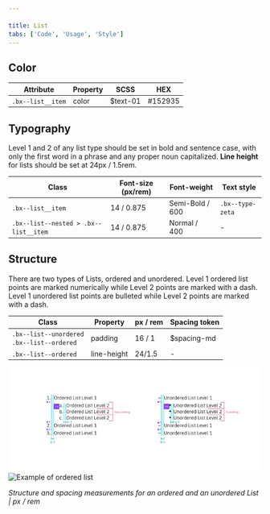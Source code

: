 ```yaml
---

title: List
tabs: ['Code', 'Usage', 'Style']
---
```


## Color

| Attribute         | Property | SCSS     | HEX     |
| ----------------- | -------- | -------- | ------- |
| `.bx--list__item` | color    | $text-01 | #152935 |

## Typography

Level 1 and 2 of any list type should be set in bold and sentence case, with only the first word in a phrase and any proper noun capitalized. **Line height** for lists should be set at 24px / 1.5rem.

| Class                                 | Font-size (px/rem) | Font-weight     | Text style       |
| ------------------------------------- | ------------------ | --------------- | ---------------- |
| `.bx--list__item`                     | 14 / 0.875         | Semi-Bold / 600 | `.bx--type-zeta` |
| `.bx--list--nested > .bx--list__item` | 14 / 0.875         | Normal / 400    | -                |

## Structure

There are two types of Lists, ordered and unordered.
Level 1 ordered list points are marked numerically while Level 2 points are marked with a dash.
Level 1 unordered list points are bulleted while Level 2 points are marked with a dash.

| Class                                             | Property    | px / rem | Spacing token |
| ------------------------------------------------- | ----------- | -------- | ------------- |
| `.bx--list--unordered` </br> `.bx--list--ordered` | padding     | 16 / 1   | $spacing-md   |
| `.bx--list--ordered`                              | line-height | 24/1.5   | -             |

<div class="image-grid">
  <div>
    <img src="images/list-style-1.png" alt="Structure and spacing measurements for ordered and unordered lists"/>
  </div>
  <div>
    <img src="images/list-style-2.png" alt="Example of ordered list"/>
  </div>
</div>

_Structure and spacing measurements for an ordered and an unordered List | px / rem_
